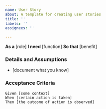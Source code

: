 ```yaml
---
name: User Story
about: A template for creating user stories
title: ''
labels: ''
assignees: ''

---
```


**As a** [role]
**I need** [function]
**So that** [benefit]

### Details and Assumptions

* [document what you know]

### Acceptance Criteria

```gherkin
Given [some context]
When [certain action is taken]
Then [the outcome of action is observed]
```
